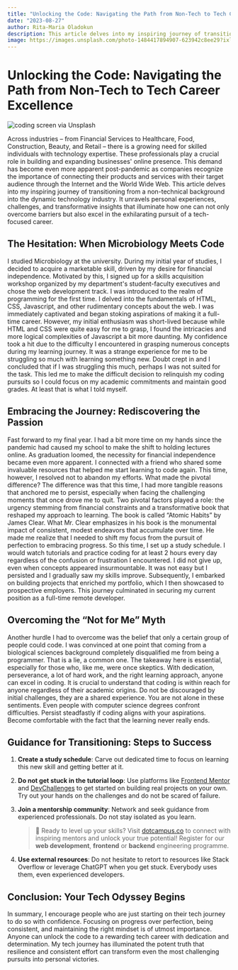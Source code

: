 ```yaml
---
title: "Unlocking the Code: Navigating the Path from Non-Tech to Tech Career Excellence"
date: "2023-08-27"
author: Rita-Maria Oladokun
description: This article delves into my inspiring journey of transitioning from a non-technical background into the dynamic technology industry. It unravels personal experiences, challenges, and transformative insights that illuminate how one can not only overcome barriers but also excel in the exhilarating pursuit of a tech-focused career.
image: https://images.unsplash.com/photo-1484417894907-623942c8ee29?ixlib=rb-4.0.3&ixid=M3wxMjA3fDB8MHxwaG90by1wYWdlfHx8fGVufDB8fHx8fA%3D%3D&auto=format&fit=crop&w=3264&q=80
---
```


# Unlocking the Code: Navigating the Path from Non-Tech to Tech Career Excellence


![coding screen via Unsplash](https://images.unsplash.com/photo-1484417894907-623942c8ee29?ixlib=rb-4.0.3&ixid=M3wxMjA3fDB8MHxwaG90by1wYWdlfHx8fGVufDB8fHx8fA%3D%3D&auto=format&fit=crop&w=3264&q=80)


Across industries – from Financial Services to Healthcare, Food, Construction, Beauty, and Retail – there is a growing need for skilled individuals with technology expertise. These professionals play a crucial role in building and expanding businesses' online presence. This demand has become even more apparent post-pandemic as companies recognize the importance of connecting their products and services with their target audience through the Internet and the World Wide Web. This article delves into my inspiring journey of transitioning from a non-technical background into the dynamic technology industry. It unravels personal experiences, challenges, and transformative insights that illuminate how one can not only overcome barriers but also excel in the exhilarating pursuit of a tech-focused career.

## The Hesitation: When Microbiology Meets Code
I studied Microbiology at the university. During my initial year of studies, I decided to acquire a marketable skill, driven by my desire for financial independence. Motivated by this, I signed up for a skills acquisition workshop organized by my department's student-faculty executives and chose the web development track. I was introduced to the realm of programming for the first time. I delved into the fundamentals of HTML, CSS, Javascript, and other rudimentary concepts about the web. I was immediately captivated and began stoking aspirations of making it a full-time career. However, my initial enthusiasm was short-lived because while HTML and CSS were quite easy for me to grasp, I found the intricacies and more logical complexities of Javascript a bit more daunting. My confidence took a hit due to the difficulty I encountered in grasping numerous concepts during my learning journey. It was a strange experience for me to be struggling so much with learning something new. Doubt crept in and I concluded that if I was struggling this much, perhaps I was not suited for the task. This led me to make the difficult decision to relinquish my coding pursuits so I could focus on my academic commitments and maintain good grades. At least that is what I told myself. 

## Embracing the Journey: Rediscovering the Passion
Fast forward to my final year. I had a bit more time on my hands since the pandemic had caused my school to make the shift to holding lectures online. As graduation loomed, the necessity for financial independence became even more apparent. I connected with a friend who shared some invaluable resources that helped me start learning to code again. This time, however,  I resolved not to abandon my efforts. What made the pivotal difference? The difference was that this time, I had more tangible reasons that anchored me to persist, especially when facing the challenging moments that once drove me to quit.  Two pivotal factors played a role: the urgency stemming from financial constraints and a transformative book that reshaped my approach to learning. The book is called “Atomic Habits” by James Clear. What Mr. Clear emphasizes in his book is the monumental impact of consistent, modest endeavors that accumulate over time. He made me realize that I needed to shift my focus from the pursuit of perfection to embracing progress. So this time, I set up a study schedule. I would watch tutorials and practice coding for at least 2 hours every day regardless of the confusion or frustration I encountered. I did not give up, even when concepts appeared insurmountable. It was not easy but I persisted and I gradually saw my skills improve. Subsequently, I embarked on building projects that enriched my portfolio, which I then showcased to prospective employers. This journey culminated in securing my current position as a full-time remote developer.

## Overcoming the “Not for Me” Myth
Another hurdle I had to overcome was the belief that only a certain group of people could code. I was convinced at one point that coming from a biological sciences background completely disqualified me from being a programmer. That is a lie, a common one. The takeaway here is essential, especially for those who, like me, were once skeptics. With dedication, perseverance, a lot of hard work, and the right learning approach, anyone can excel in coding. It is crucial to understand that coding is within reach for anyone regardless of their academic origins. Do not be discouraged by initial challenges, they are a shared experience. You are not alone in these sentiments. Even people with computer science degrees confront difficulties. Persist steadfastly if coding aligns with your aspirations. Become comfortable with the fact that the learning never really ends.

## Guidance for Transitioning: Steps to Success
1. **Create a study schedule**: Carve out dedicated time to focus on learning this new skill and getting better at it.

2. **Do not get stuck in the tutorial loop**: Use platforms like [Frontend Mentor](https://www.frontendmentor.io/) and [DevChallenges](https://devchallenges.io/) to get started on building real projects on your own. Try out your hands on the challenges and do not be scared of failure.

3. **Join a mentorship community**: Network and seek guidance from experienced professionals. Do not stay isolated as you learn.

    > 📢 Ready to level up your skills? Visit [dotcampus.co](http://dotcampus.co) to connect with inspiring mentors and unlock your true potential! Register for our **web development**, **frontend** or **backend** engineering programme.

4. **Use external resources**: Do not hesitate to retort to resources like Stack Overflow or leverage ChatGPT when you get stuck. Everybody uses them, even experienced developers.

## Conclusion: Your Tech Odyssey Begins
In summary, I encourage people who are just starting on their tech journey to do so with confidence. Focusing on progress over perfection, being consistent, and maintaining the right mindset is of utmost importance. Anyone can unlock the code to a rewarding tech career with dedication and determination. My tech journey has illuminated the potent truth that resilience and consistent effort can transform even the most challenging pursuits into personal victories.
